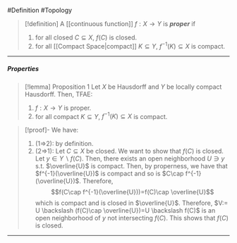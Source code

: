 #Definition #Topology 
> [!definition]
> A [[continuous function]] $f:X\to Y$ is ***proper*** if 
> 1. for all closed $C\subseteq X$, $f(C)$ is closed.
> 1. for all [[Compact Space|compact]] $K\subseteq Y$, $f^{-1}(K)\subseteq X$ is compact.
---
##### Properties
> [!lemma] Proposition 1
> Let $X$ be Hausdorff and $Y$ be locally compact Hausdorff. Then, TFAE:
> 1. $f:X\to Y$ is proper.
> 1. for all compact $K\subseteq Y$, $f^{-1}(K)\subseteq X$ is compact.

> [!proof]-
> We have:
> 1. (1=>2): by definition.
> 2. (2=>1): Let $C\subseteq X$ be closed. We want to show that $f(C)$ is closed. Let $y\in Y \backslash f(C)$. Then, there exists an open neighborhood $U\ni y$ s.t. $\overline{U}$ is compact. Then, by properness, we have that $f^{-1}(\overline{U})$ is compact and so is $C\cap f^{-1}(\overline{U})$. Therefore, $$f(C\cap f^{-1}(\overline{U}))=f(C)\cap \overline{U}$$which is compact and is closed in $\overline{U}$. Therefore, $V:= U \backslash (f(C)\cap \overline{U})=U \backslash f(C)$ is an open neighborhood of $y$ not intersecting $f(C)$. This shows that $f(C)$ is closed.
---
